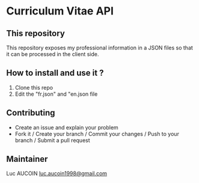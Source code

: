 # Curriculum Vitae API

## This repository

This repository exposes my professional information in a JSON files so that it can be processed in the client side.

## How to install and use it ?

1. Clone this repo
2. Edit the "fr.json" and "en.json file

## Contributing

* Create an issue and explain your problem
* Fork it / Create your branch / Commit your changes / Push to your branch / Submit a pull request

## Maintainer

Luc AUCOIN <luc.aucoin1998@gmail.com>